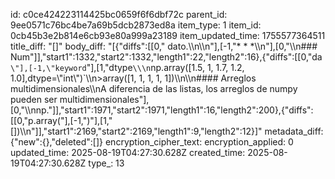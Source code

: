 id: c0ce424223114425bc0659f6f6dbf72c
parent_id: 9ee0571c76bc4be7a69b5dcb2873ed8a
item_type: 1
item_id: 0cb45b3e2b814e6cb93e80a999a23189
item_updated_time: 1755577364511
title_diff: "[]"
body_diff: "[{\"diffs\":[[0,\" dato.\\\n\\\n\"],[-1,\"* * *\\\n\"],[0,\"\\\n### Num\"]],\"start1\":1332,\"start2\":1332,\"length1\":22,\"length2\":16},{\"diffs\":[[0,\"da `\"],[-1,\"keyword`\"],[1,\"dtype`\\\n`np.array([1.5, 1, 1.7, 1.2, 1.0],dtype=\\\"int\\\")`\\\n>array([1, 1, 1, 1, 1])\\\n\\\n#### Arreglos multidimensionales\\\nA diferencia de las listas, los arreglos de numpy pueden ser multidimensionales\"],[0,\"\\\nnp.\"]],\"start1\":1971,\"start2\":1971,\"length1\":16,\"length2\":200},{\"diffs\":[[0,\"p.array(\"],[-1,\")\"],[1,\"[])\\\n\"]],\"start1\":2169,\"start2\":2169,\"length1\":9,\"length2\":12}]"
metadata_diff: {"new":{},"deleted":[]}
encryption_cipher_text: 
encryption_applied: 0
updated_time: 2025-08-19T04:27:30.628Z
created_time: 2025-08-19T04:27:30.628Z
type_: 13